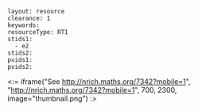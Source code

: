 ````
layout: resource
clearance: 1
keywords:
resourceType: RT1
stids1: 
  - e2
stids2:
pvids1:
pvids2:

````

<:= iframe("See http://nrich.maths.org/7342?mobile=1", "http://nrich.maths.org/7342?mobile=1", 700, 2300, image="thumbnail.png") :>

